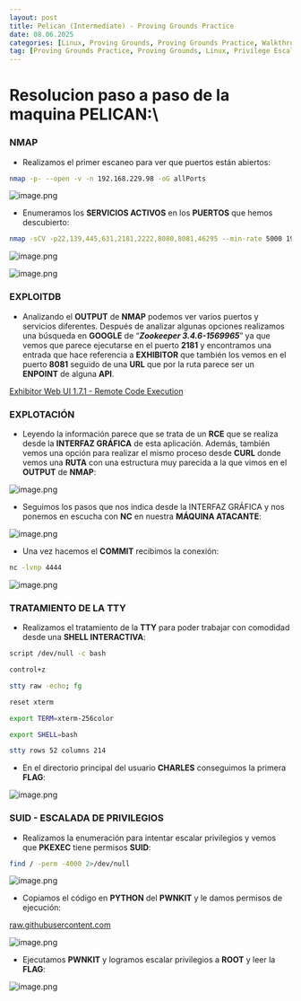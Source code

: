 ```yaml
---
layout: post
title: Pelican (Intermediate) - Proving Grounds Practice
date: 08.06.2025
categories: [Linux, Proving Grounds, Proving Grounds Practice, Walkthrough, OSCP, Tutorial]
tag: [Proving Grounds Practice, Proving Grounds, Linux, Privilege Escalation, PKEXEC, PWNKIT, Zookeeper 3.4.6-1569965, Zookeeper, Exhibitor, SUID, Intermediate]
---
```


 
# Resolucion paso a paso de la maquina PELICAN:\

     

### NMAP

- Realizamos el primer escaneo para ver que puertos están abiertos:

```bash
nmap -p- --open -v -n 192.168.229.98 -oG allPorts
```

![image.png](/assets/img/post-img/Pelican/image.png)
  


- Enumeramos los **SERVICIOS ACTIVOS** en los **PUERTOS** que hemos descubierto:

```bash
nmap -sCV -p22,139,445,631,2181,2222,8080,8081,46295 --min-rate 5000 192.168.229.98 -oN targeted
```

![image.png](/assets/img/post-img/Pelican/image%201.png)

![image.png](/assets/img/post-img/Pelican/image%202.png)
  


### EXPLOITDB

- Analizando el **OUTPUT** de **NMAP** podemos ver varios puertos y servicios diferentes. Después de analizar algunas opciones realizamos una búsqueda en **GOOGLE** de “***Zookeeper 3.4.6-1569965***” ya que vemos que parece ejecutarse en el puerto **2181** y encontramos una entrada que hace referencia a **EXHIBITOR** que también los vemos en el puerto **8081** seguido de una **URL** que por la ruta parece ser un **ENPOINT** de alguna **API**.
  


[Exhibitor Web UI 1.7.1 - Remote Code Execution](https://www.exploit-db.com/exploits/48654)
  


### EXPLOTACIÓN

- Leyendo la información parece que se trata de un **RCE** que se realiza desde la **INTERFAZ GRÁFICA** de esta aplicación. Además, también vemos una opción para realizar el mismo proceso desde **CURL** donde vemos una **RUTA** con una estructura muy parecida a la que vimos en el **OUTPUT** de **NMAP**:

![image.png](/assets/img/post-img/Pelican/image%203.png)
  


- Seguimos los pasos que nos indica desde la INTERFAZ GRÁFICA y nos ponemos en escucha con **NC** en nuestra **MÁQUINA ATACANTE**:

![image.png](/assets/img/post-img/Pelican/image%204.png)
  


- Una vez hacemos el **COMMIT** recibimos la conexión:

```bash
nc -lvnp 4444
```

![image.png](/assets/img/post-img/Pelican/image%205.png)
  


### TRATAMIENTO DE LA TTY

- Realizamos el tratamiento de la **TTY** para poder trabajar con comodidad desde una **SHELL INTERACTIVA**:

```bash
script /dev/null -c bash

control+z

stty raw -echo; fg

reset xterm

export TERM=xterm-256color

export SHELL=bash

stty rows 52 columns 214 
```
  


- En el directorio principal del usuario **CHARLES** conseguimos la primera **FLAG**:

![image.png](/assets/img/post-img/Pelican/image%206.png)
  


### SUID - ESCALADA DE PRIVILEGIOS

- Realizamos la enumeración para intentar escalar privilegios y vemos que **PKEXEC** tiene permisos **SUID**:

```bash
find / -perm -4000 2>/dev/null
```

![image.png](/assets/img/post-img/Pelican/image%207.png)
  


- Copiamos el código en **PYTHON** del **PWNKIT** y le damos permisos de ejecución:

[raw.githubusercontent.com](https://raw.githubusercontent.com/Almorabea/pkexec-exploit/refs/heads/main/CVE-2021-4034.py)

![image.png](/assets/img/post-img/Pelican/image%208.png)
  


- Ejecutamos **PWNKIT** y logramos escalar privilegios a **ROOT** y leer la **FLAG**:

![image.png](/assets/img/post-img/Pelican/image%209.png)